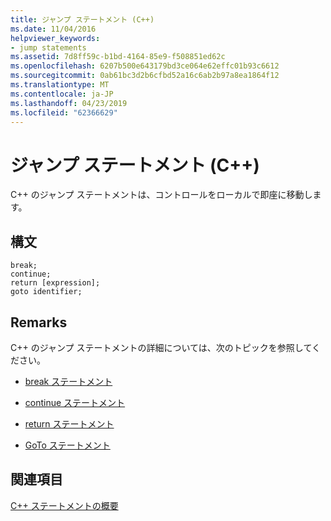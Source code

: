 ```yaml
---
title: ジャンプ ステートメント (C++)
ms.date: 11/04/2016
helpviewer_keywords:
- jump statements
ms.assetid: 7d8ff59c-b1bd-4164-85e9-f508851ed62c
ms.openlocfilehash: 6207b500e643179bd3ce064e62effc01b93c6612
ms.sourcegitcommit: 0ab61bc3d2b6cfbd52a16c6ab2b97a8ea1864f12
ms.translationtype: MT
ms.contentlocale: ja-JP
ms.lasthandoff: 04/23/2019
ms.locfileid: "62366629"
---
```

# <a name="jump-statements-c"></a>ジャンプ ステートメント (C++)

C++ のジャンプ ステートメントは、コントロールをローカルで即座に移動します。

## <a name="syntax"></a>構文

```
break;
continue;
return [expression];
goto identifier;
```

## <a name="remarks"></a>Remarks

C++ のジャンプ ステートメントの詳細については、次のトピックを参照してください。

- [break ステートメント](../cpp/break-statement-cpp.md)

- [continue ステートメント](../cpp/continue-statement-cpp.md)

- [return ステートメント](../cpp/return-statement-cpp.md)

- [GoTo ステートメント](../cpp/goto-statement-cpp.md)

## <a name="see-also"></a>関連項目

[C++ ステートメントの概要](../cpp/overview-of-cpp-statements.md)